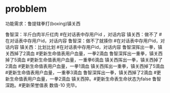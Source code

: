 # probblem

功能需求：鲁提辖拳打(boxing)镇关西

鲁智深：半斤白肉半斤红肉 #在对话表中存用户id ，对话内容
镇关西：做不了 #在对话表中存用户id，对话内容
鲁智深：做不了就揍你 #在对话表中存用户id，对话内容
镇关西：比划比划 #在对话表中存用户id，对话内容
鲁智深挥出一拳，镇关西掉了2滴血 #更新生命值表用户血量，一拳2滴血
鲁智深挥出一重拳，镇关西掉了5滴血 #更新生命值表用户血量，一重拳6滴血 
镇关西挥出一拳，镇关西掉了2滴血 #更新生命值表用户血量，一拳1滴血
镇关西挥出一重拳，镇关西掉了5滴血 #更新生命值表用户血量，一重拳3滴血 
鲁智深挥出一拳，镇关西掉了2滴血 #更新生命值表用户血量，一拳2滴血
镇关西猝。#更新生命表生命状态为false
鲁智深跑。#更新荣誉值表 数值-10
完毕。


